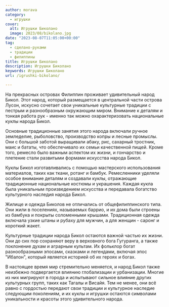 ```yaml
---
author: morava
category:
  - игрушки
cover:
  alt: Игрушки Биколано
  image: 2023/08/bikolano.jpg
date: "2023-08-07T11:05:00+00:00"
tag:
  - сделано-руками
  - традиции
  - филиппины
title: Игрушки Биколано
description: Игрушки Биколано
keywords: Игрушки Биколано
url: /igrushki-bikolano/

---
```

На прекрасных островах Филиппин проживает удивительный народ Бикол. Этот народ, который размещается в центральной части острова Лусон, искусно сочетает свои уникальные культурные традиции с пестрым и разнообразным окружающим миром. Внимание к деталям и тонкая работа рук \- именно так можно охарактеризовать национальные куклы народа Бикол.

Основные традиционные занятия этого народа включали ручное земледелие, рыболовство, производство копры и лесные промыслы. Они с большой заботой выращивали абаку, рис, сахарный тростник, маис и бататы, что обеспечивало их семьи качественной пищей. Кроме того, ремесло было важным аспектом их жизни, и гончарство и плетение стали развитыми формами искусства народа Бикол.

Куклы Бикол изготавливались с помощью мастерского использования материалов, таких как ткани, ротанг и бамбук. Ремесленники уделяли особое внимание деталям и создавали куклы, отражающие традиционные национальные костюмы и украшения. Каждая кукла была уникальным произведением искусства и передавала богатство культурного наследия народа Бикол.

Жилище и одежда Биколов не отличались от общефилиппинского типа. Они жили в поселениях, называемых баррио, и их дома были строены из бамбука и покрыты соломенными крышами. Традиционная одежда включала узкие штаны и рубаху для мужчин, а для женщин \- саронг и короткий жакет.

Культурные традиции народа Бикол остаются важной частью их жизни. Они до сих пор сохраняют веру в верховного бога Гугуранга, а также поклонение духам и аграрным культам. Их фольклор богат разнообразными эпосами, сказками и легендами, включая эпос "Ибалон", который является историей об их героях и богах.

В настоящее время мир стремительно меняется, и народ Бикол также неизбежно подвергается влиянию глобализации и урбанизации. Многие из них мигрируют в города и испытывают сильное влияние других культурных групп, таких как Тагалы и Висайя. Тем не менее, они всё равно с гордостью передают свои традиции и культурное наследие следующим поколениям, и их куклы и игрушки остаются символами уникальности и красоты этого удивительного народа.

